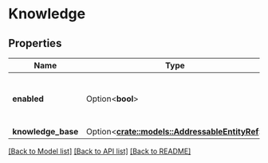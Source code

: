 # Knowledge

## Properties

Name | Type | Description | Notes
------------ | ------------- | ------------- | -------------
**enabled** | Option<**bool**> | whether or not knowledge base is enabled | [optional]
**knowledge_base** | Option<[**crate::models::AddressableEntityRef**](AddressableEntityRef.md)> |  | [optional]

[[Back to Model list]](../README.md#documentation-for-models) [[Back to API list]](../README.md#documentation-for-api-endpoints) [[Back to README]](../README.md)


